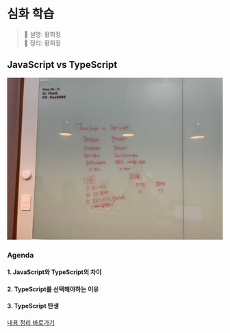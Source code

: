 # 심화 학습
> 👩‍ 설명: 황희정<br/>
> 📝 정리: 황희정

## JavaScript vs TypeScript

![5회차-심화내용-칠판사진](../img/심화/05회차심화-황희정칠판.jpeg)

### Agenda

#### 1. JavaScript와 TypeScript의 차이
#### 2. TypeScript를 선택해야하는 이유
#### 3. TypeScript 탄생

[내용 정리 바로가기](https://github.com/goatFE/TIL/blob/main/JavaScript/JavaScript&TypeScript.md)
